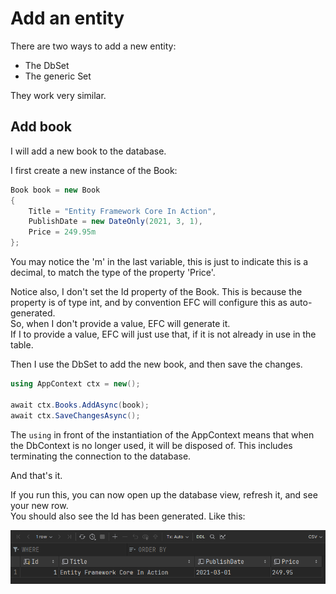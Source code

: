 # Add an entity

There are two ways to add a new entity:
* The DbSet
* The generic Set

They work very similar.

## Add book
I will add a new book to the database.

I first create a new instance of the Book:

```csharp
Book book = new Book
{
    Title = "Entity Framework Core In Action",
    PublishDate = new DateOnly(2021, 3, 1),
    Price = 249.95m
};
```
You may notice the 'm' in the last variable, this is just to indicate this is a decimal, to match the type of the property 'Price'.

Notice also, I don't set the Id property of the Book. This is because the property is of type int,
and by convention EFC will configure this as auto-generated.\
So, when I don't provide a value, EFC will generate it.\
If I to provide a value, EFC will just use that, if it is not already in use in the table.

Then I use the DbSet<Book> to add the new book, and then save the changes.

```csharp
using AppContext ctx = new();

await ctx.Books.AddAsync(book);
await ctx.SaveChangesAsync();
```

The `using` in front of the instantiation of the AppContext means that when the DbContext is no longer used,
it will be disposed of. This includes terminating the connection to the database.

And that's it.

If you run this, you can now open up the database view, refresh it, and see your new row.\
You should also see the Id has been generated. Like this:

![img_1.png](img_1.png)

